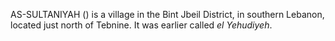AS-SULTANIYAH () is a village in the Bint Jbeil District, in southern Lebanon, located just north of Tebnine. It was earlier called _el Yehudiyeh_.

